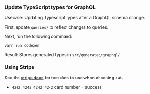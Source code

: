 ### Update TypeScript types for GraphQL

Usecase: Updating Typescript types after a GraphQL schema change.

First, update `queries/` to reflect changes to queries.

Next, run the following command:

```bash
yarn run codegen
```

Result: Stores generated types in `src/generated/graphql/`

### Using Stripe

See the [stripe docs](https://docs.stripe.com/payments/accept-a-payment?platform=web&ui=stripe-hosted#test-cards) for test data to use when checking out.

- `4242 4242 4242 4242` card number = success
